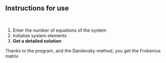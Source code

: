 <h2>Instructions for use</h2><br>
<ol>
	<li>Enter the number of equations of the system</li>
	<li>Initialize system elements</li>
	<li><b>Get a detailed solution</b></li>
</ol>

Thanks to the program, and the Danilevsky method, you get the Frobenius matrix
